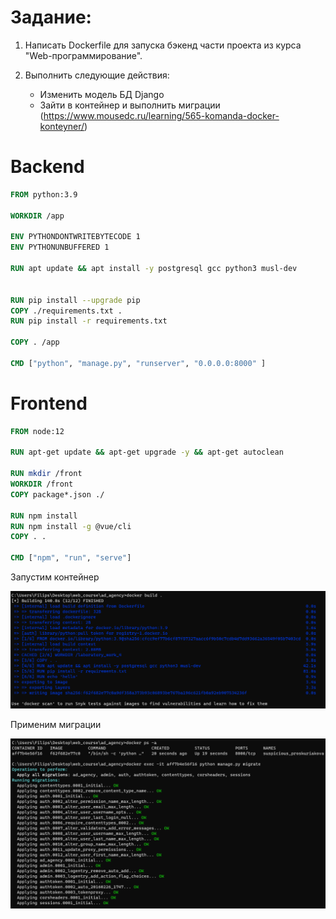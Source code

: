 # Задание:

1. Написать Dockerfile для запуска бэкенд части проекта из курса "Web-программирование".
2. Выполнить следующие действия:

    - Изменить модель БД Django
    - Зайти в контейнер и выполнить миграции (https://www.mousedc.ru/learning/565-komanda-docker-konteyner/)

# Backend
```dockerfile
FROM python:3.9

WORKDIR /app

ENV PYTHONDONTWRITEBYTECODE 1
ENV PYTHONUNBUFFERED 1

RUN apt update && apt install -y postgresql gcc python3 musl-dev


RUN pip install --upgrade pip
COPY ./requirements.txt .
RUN pip install -r requirements.txt

COPY . /app

CMD ["python", "manage.py", "runserver", "0.0.0.0:8000" ]
```

# Frontend
```dockerfile
FROM node:12

RUN apt-get update && apt-get upgrade -y && apt-get autoclean

RUN mkdir /front
WORKDIR /front
COPY package*.json ./

RUN npm install
RUN npm install -g @vue/cli
COPY . .

CMD ["npm", "run", "serve"]
```

Запустим контейнер

![](../imgs/2022-10-03_23-24.png)

Применим миграции

![](../imgs/2022-10-03_23-25.png)